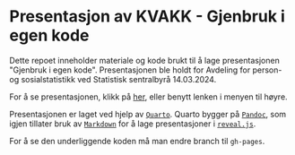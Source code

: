 # Presentasjon av KVAKK - Gjenbruk i egen kode

Dette repoet inneholder materiale og kode brukt til å lage presentasjonen "Gjenbruk i egen kode". Presentasjonen ble holdt for Avdeling for person- og sosialstatistikk ved Statistisk sentralbyrå 14.03.2024.

For å se presentasjonen, klikk på [her](https://lucidcatnap.github.io/kvakk-gjenbruk-quarto/#/), eller benytt lenken i menyen til høyre.

Presentasjonen er laget ved hjelp av [`Quarto`](https://quarto.org/). Quarto bygger på [`Pandoc`](https://pandoc.org/), som igjen tillater bruk av [`Markdown`](https://en.wikipedia.org/wiki/Markdown) for å lage presentasjoner i [`reveal.js`](https://revealjs.com/).

For å se den underliggende koden må man endre branch til `gh-pages`.
